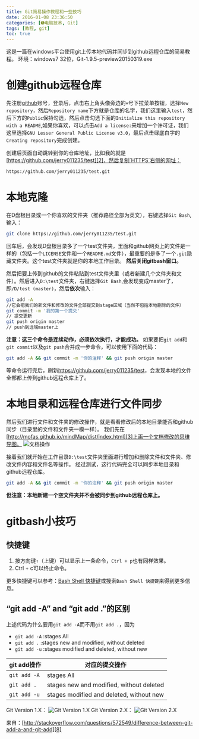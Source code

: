 ```yaml
---
title: Git简易操作教程和一些技巧
date: 2016-01-08 23:36:50
categories: [➎电脑技术, Git]
tags: [教程, git]
toc: true
---
```

这是一篇在windows平台使用git上传本地代码并同步到github远程仓库的简易教程。
环境：windows7 32位，Git-1.9.5-preview20150319.exe
# 创建github远程仓库

先注册[github][1]账号，登录后，点击右上角头像旁边的`+`号下拉菜单按钮，选择`New repository`，然后`Repository name`下方就是仓库的名字，我们这里输入`test`，然后下方的`Public`保持勾选，然后点击勾选下面的`Initialize this repository with a README`,如果你喜欢，可以点击`Add a license:`来增加一个许可证，我们这里选择`GNU Lesser General Public License v3.0`，最后点击绿底白字的`Creating repository`完成创建。

创建后页面自动跳转到你的仓库地址，比如我的就是[https://github.com/jerry011235/test][2]，然后复制`HTTPS`右侧的网址：
``` bash
https://github.com/jerry011235/test.git
```
# 本地克隆
在D盘根目录或一个你喜欢的文件夹（推荐路径全部为英文），右键选择`Git Bash`,输入：
``` bash
git clone https://github.com/jerry011235/test.git
```
回车后，会发现D盘根目录多了一个test文件夹，里面和github网页上的文件是一样的（包括一个`LICENSE`文件和一个`README.md`文件），最重要的是多了一个`.git`隐藏文件夹。这个test文件夹就是你的本地工作目录。
**然后关闭gitbash窗口。**
<!--more-->
然后把要上传到github的文件粘贴到test文件夹里（或者新建几个文件夹和文件）。然后进入`D:\test`文件夹，右键选择`Git Bash`,会发现变成master了，即`/D/test (master)`，然后**依次**输入：
``` bash
git add -A      
//它会把我们的新文件和修改的文件全部提交到stage区域（当然不包括本地删除的文件）
git commit -m '我的第一个提交'
// 提交更新
git push origin master
// push到远端master上
```
**注意：这三个命令是连续动作，必须依次执行，才能成功。**
如果要把`git add`和`git commit`以及`git push`合并成一步命令，可以使用下面的代码：
``` bash
git add -A && git commit -m '你的注释' && git push origin master
```
等命令运行完后，刷新<https://github.com/jerry011235/test>，会发现本地的文件全部都上传到github远程仓库上了。

# 本地目录和远程仓库进行文件同步
然后我们进行文件和文件夹的修改操作，就是看看修改后的本地目录能否和github同步（目录里的文件和文件夹一模一样）。
我们先在[http://mofas.github.io/mindMap/dist/index.html][3]上画一个文档修改的思维导图。
![文档操作][4]

接着我们就开始在工作目录`D:\test`文件夹里面进行增加和删除文件和文件夹、修改文件内容和文件名等操作。
经过测试，这行代码完全可以同步本地目录和github远程仓库。
``` bash
git add -A && git commit -m '你的注释' && git push origin master
```
**但注意：本地新建一个空文件夹并不会被同步到github远程仓库上。**

# gitbash小技巧
## 快捷键
1. 按方向键`↑`（上键）可以显示上一条命令，`Ctrl + p`也有同样效果。
2. Ctrl + c可以终止命令。

更多快捷键可以参考：[Bash Shell 快捷键][5]或搜索`Bash Shell 快捷键`来得到更多信息。
## “git add -A” and “git add .”的区别
上述代码为什么要用`git add -A`而不用`git add .`，因为

 - `git add -A` :stages All
 - `git add .` :stages new and modified, without deleted
 - `git add -u` :stages modified and deleted, without new

git add操作  | 对应的提交操作
------------- | -------------
`git add -A`   | stages All
`git add .`   | stages new and modified, without deleted
`git add -u`  | stages modified and deleted, without new
Git Version 1.X：
![Git Version 1.X ][6]
Git Version 2.X：
![Git Version 2.X ][7]

来自：[http://stackoverflow.com/questions/572549/difference-between-git-add-a-and-git-add][8]


  [1]: https://github.com
  [2]: https://github.com/jerry011235/test
  [3]: http://mofas.github.io/mindMap/dist/index.html
  [4]: http://7xivmb.com1.z0.glb.clouddn.com/%E6%96%87%E6%A1%A3%E4%BF%AE%E6%94%B9.png
  [5]: http://www.cnblogs.com/include/
  [6]: http://i.stack.imgur.com/YfLUZ.jpg
  [7]: http://i.stack.imgur.com/KwOLu.jpg
  [8]: http://stackoverflow.com/questions/572549/difference-between-git-add-a-and-git-add